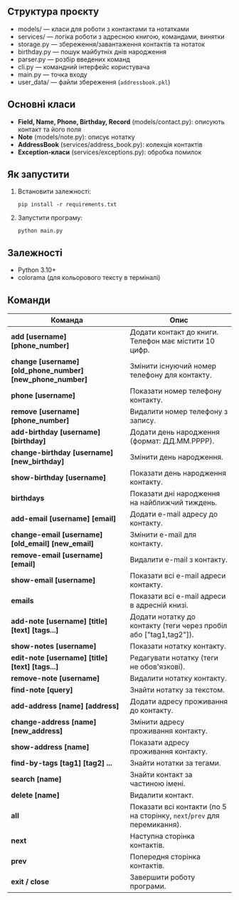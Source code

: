 

## Структура проєкту

- models/ — класи для роботи з контактами та нотатками
- services/ — логіка роботи з адресною книгою, командами, винятки
- storage.py — збереження/завантаження контактів та нотаток
- birthday.py — пошук майбутніх днів народження
- parser.py — розбір введених команд
- cli.py — командний інтерфейс користувача
- main.py — точка входу
- user_data/ — файли збереження (`addressbook.pkl`)

## Основні класи

- **Field, Name, Phone, Birthday, Record** (models/contact.py): описують контакт та його поля
- **Note** (models/note.py): описує нотатку
- **AddressBook** (services/address_book.py): колекція контактів
- **Exception-класи** (services/exceptions.py): обробка помилок

## Як запустити

1. Встановити залежності:
    ```
    pip install -r requirements.txt
    ```
2. Запустити програму:
    ```
    python main.py
    ```

## Залежності

- Python 3.10+
- colorama (для кольорового тексту в терміналі)

## Команди

| Команда                                                            | Опис                                                                     |
| ------------------------------------------------------------------ | ------------------------------------------------------------------------ |
| **add \[username] \[phone\_number]**                               | Додати контакт до книги. Телефон має містити 10 цифр.                    |
| **change \[username] \[old\_phone\_number] \[new\_phone\_number]** | Змінити існуючий номер телефону для контакту.                            |
| **phone \[username]**                                              | Показати номер телефону контакту.                                        |
| **remove \[username] \[phone\_number]**                            | Видалити номер телефону з запису.                                        |
| **add-birthday \[username] \[birthday]**                           | Додати день народження (формат: ДД.ММ.РРРР).                             |
| **change-birthday \[username] \[new\_birthday]**                   | Змінити день народження.                                                 |
| **show-birthday \[username]**                                      | Показати день народження контакту.                                       |
| **birthdays**                                                      | Показати дні народження на найближчий тиждень.                           |
| **add-email \[username] \[email]**                                 | Додати e-mail адресу до контакту.                                        |
| **change-email \[username] \[old\_email] \[new\_email]**           | Змінити e-mail для контакту.                                             |
| **remove-email \[username] \[email]**                              | Видалити e-mail з контакту.                                              |
| **show-email \[username]**                                         | Показати всі e-mail адреси контакту.                                     |
| **emails**                                                         | Показати всі e-mail адреси в адресній книзі.                             |
| **add-note \[username] \[title] \[text] \[tags...]**               | Додати нотатку до контакту (теги через пробіл або \["tag1,tag2"]).       |
| **show-notes \[username]**                                         | Показати нотатку контакту.                                               |
| **edit-note \[username] \[title] \[text] \[tags...]**              | Редагувати нотатку (теги не обов'язкові).                                |
| **remove-note \[username]**                                        | Видалити нотатку контакту.                                               |
| **find-note \[query]**                                             | Знайти нотатку за текстом.                                               |
| **add-address \[name] \[address]**                                 | Додати адресу проживання до контакту.                                    |
| **change-address \[name] \[new\_address]**                         | Змінити адресу проживання контакту.                                      |
| **show-address \[name]**                                           | Показати адресу проживання контакту.                                     |
| **find-by-tags \[tag1] \[tag2] ...**                               | Знайти нотатки за тегами.                                                |
| **search \[name]**                                                 | Знайти контакт за частиною імені.                                        |
| **delete \[name]**                                                 | Видалити контакт.                                                        |
| **all**                                                            | Показати всі контакти (по 5 на сторінку, `next`/`prev` для перемикання). |
| **next**                                                           | Наступна сторінка контактів.                                             |
| **prev**                                                           | Попередня сторінка контактів.                                            |
| **exit / close**                                                   | Завершити роботу програми.                                               |
